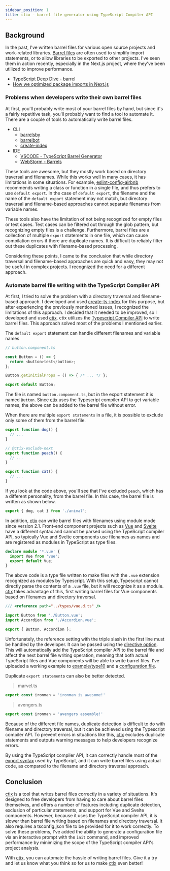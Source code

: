 ```yaml
---
sidebar_position: 1
title: ctix - barrel file generator using TypeScript Compiler API
---
```


## Background

In the past, I've written barrel files for various open source projects and work-related libraries. [Barrel files](https://basarat.gitbook.io/typescript/main-1/barrel) are often used to simplify import statements, or to allow libraries to be exported to other projects. I've seen them in action recently, especially in the Next.js project, where they've been utilized to improve performance.

- [TypeScript Deep Dive - barrel](https://basarat.gitbook.io/typescript/main-1/barrel)
- [How we optimized package imports in Next.js](https://vercel.com/blog/how-we-optimized-package-imports-in-next-js)

### Problems when developers write their own barrel files

At first, you'll probably write most of your barrel files by hand, but since it's a fairly repetitive task, you'll probably want to find a tool to automate it. There are a couple of tools to automatically write barrel files.

- CLI
  - [barrelsby](https://github.com/bencoveney/barrelsby)
  - [barrelbot](https://github.com/stolinski/barrelbot)
  - [create-index](https://github.com/gajus/create-index)
- IDE
  - [VSCODE - TypeScript Barrel Generator](https://marketplace.visualstudio.com/items?itemName=eliostruyf.vscode-typescript-exportallmodules)
  - [WebStorm - Barrels](https://plugins.jetbrains.com/plugin/14990-barrels)

These tools are awesome, but they mostly work based on directory traversal and filenames. While this works well in many cases, it has limitations in some situations. For example, [eslint-config-airbnb](https://github.com/airbnb/javascript) recommends writing a class or function in a single file, and thus prefers to use `default export`. In the case of `default export`, the filename and the name of the `default export` statement may not match, but directory traversal and filename-based approaches cannot separate filenames from variable names.

These tools also have the limitation of not being recognized for empty files or test cases. Test cases can be filtered out through the glob pattern, but recognizing empty files is a challenge. Furthermore, barrel files are a collection of multiple `export` statements in one file, which can cause compilation errors if there are duplicate names. It is difficult to reliably filter out these duplicates with filename-based processing.

Considering these points, I came to the conclusion that while directory traversal and filename-based approaches are quick and easy, they may not be useful in complex projects. I recognized the need for a different approach.

### Automate barrel file writing with the TypeScript Compiler API

At first, I tried to solve the problem with a directory traversal and filename-based approach. I developed and used [create-ts-index](https://github.com/imjuni/create-ts-index) for this purpose, but after experiencing the previously mentioned issues, I recognized the limitations of this approach. I decided that it needed to be improved, so I developed and used [ctix](https://github.com/imjuni/ctix). ctix utilizes the [Typescript Compiler API](https://github.com/microsoft/TypeScript/wiki/Using-the-Compiler-API) to write barrel files. This approach solved most of the problems I mentioned earlier.

The `default export` statement can handle different filenames and variable names

```ts
// button.component.ts

const Button = () => {
  return <button>test</button>;
};

Button.getInitialProps = () => { /* ... */ };

export default Button;
```

The file is named `button.component.ts`, but in the export statement it is named `Button`. Since [ctix](https://github.com/imjuni/ctix) uses the Typescript compiler API to get variable names, the above can be added to the barrel file without error.

When there are multiple `export statements` in a file, it is possible to exclude only some of them from the barrel file.

```ts
export function dog() {
  // ...
}

// @ctix-exclude-next
export function peach() {
  // ...
}

export function cat() {
  // ...
}
```

If you look at the code above, you'll see that I've excluded `peach`, which has a different personality, from the barrel file. In this case, the barrel file is written as shown below.

```ts
export { dog, cat } from './animal';
```

In addition, [ctix](https://github.com/imjuni/ctix) can write barrel files with filenames using module mode since version 2.1. Front-end component projects such as [Vue](https://vuejs.org/) and [Svelte](https://svelte.dev/) have a different syntax and cannot be parsed using the TypeScript compiler API, so typically Vue and Svelte components use filenames as names and are registered as modules in TypeScript as type files.

```ts
declare module '*.vue' {
  import Vue from 'vue';
  export default Vue;
}
```

The above code is a type file written to make files with the `.vue` extension recognized as modules by Typescript. With this setup, Typescript cannot directly parse the contents of a `.vue` file, but it will recognize it as a module. [ctix](https://github.com/imjuni/ctix) takes advantage of this, first writing barrel files for Vue components based on filenames and directory traversal.

```ts
/// <reference path="../types/vue.d.ts" />

import Button from './Button.vue';
import Accordion from './Accordion.vue';

export { Button, Accordion };
```

Unfortunately, the reference setting with the triple slash in the first line must be handled by the developer. It can be passed using the [directive option](https://github.com/imjuni/ctix/blob/master/doc/OPTION_BUILD_MODULE.md). This will automatically add the TypeScript compiler API to the barrel file and affect the next barrel file writing operation, meaning that both actual TypeScript files and Vue components will be able to write barrel files. I've uploaded a working example to [example/type10](https://github.com/imjuni/ctix/blob/master/example/type10) and a [configuration file](https://github.com/imjuni/ctix/blob/master/example/type10/.ctirc).

Duplicate `export statement`s can also be better detected.

> marvel.ts

```ts
export const ironman = 'ironman is awesome!'
```

> avengers.ts

```ts
export const ironman = 'avengers assemble!'
```

Because of the different file names, duplicate detection is difficult to do with filename and directory traversal, but it can be achieved using the Typescript compiler API. To prevent errors in situations like this, [ctix](https://github.com/imjuni/ctix) excludes duplicate statements and outputs warning messages to help developers recognize errors.

By using the TypeScript compiler API, it can correctly handle most of the [export syntax](https://github.com/imjuni/ctix/blob/master/src/compilers/getExportedKind.ts) used by TypeScript, and it can write barrel files using actual code, as compared to the filename and directory traversal approach.

## Conclusion

[ctix](https://github.com/imjuni/ctix) is a tool that writes barrel files correctly in a variety of situations. It's designed to free developers from having to care about barrel files themselves, and offers a number of features including duplicate detection, exclusion of particular statements, and support for Vue and Svelte components. However, because it uses the TypeScript compiler API, it is slower than barrel file writing based on filenames and directory traversal. It also requires a tsconfig.json file to be provided for it to work correctly. To solve these problems, I've added the ability to generate a configuration file via an interactive prompt with the `init` command, and improved performance by minimizing the scope of the TypeScript compiler API's project analysis.

With [ctix](https://github.com/imjuni/ctix), you can automate the hassle of writing barrel files. Give it a try and let us know what you think so for us to make [ctix](https://github.com/imjuni/ctix) even better!
